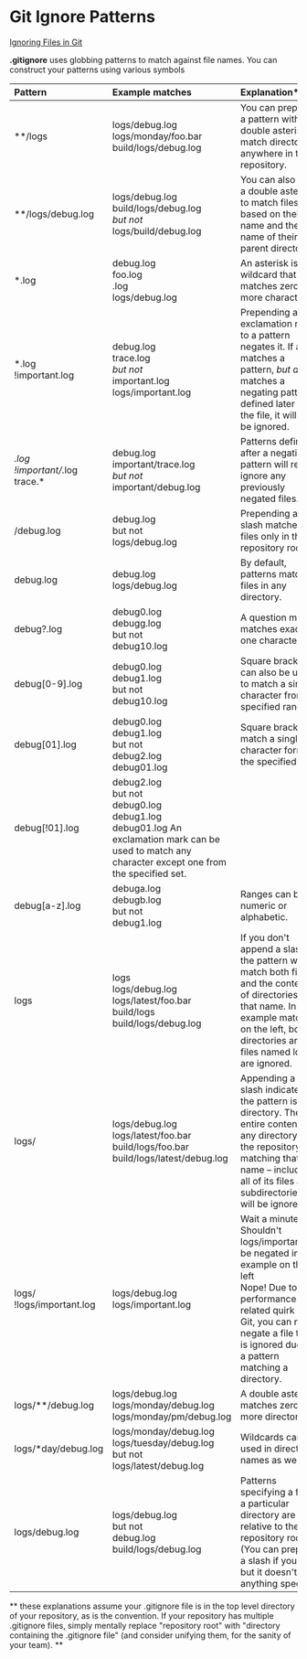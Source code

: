 # Git Ignore Patterns

[Ignoring Files in Git](https://www.atlassian.com/git/tutorials/saving-changes/gitignore)

**.gitignore** uses globbing patterns to match against file names. You can construct your patterns using various symbols

| Pattern	| Example matches	| Explanation* |
| :---    | :---            | :---         |
| **/logs	| logs/debug.log <br> logs/monday/foo.bar <br> build/logs/debug.log	| You can prepend a pattern with a double asterisk to match directories anywhere in the repository. |
| **/logs/debug.log	| logs/debug.log <br> build/logs/debug.log <br> *but not* <br> logs/build/debug.log | You can also use a double asterisk to match files based on their name and the name of their parent directory. |
| *.log	| debug.log <br> foo.log <br> .log <br> logs/debug.log | An asterisk is a wildcard that matches zero or more characters. |
| *.log <br> !important.log	| debug.log <br> trace.log <br> *but not* <br> important.log <br> logs/important.log | Prepending an exclamation mark to a pattern negates it. If a file matches a pattern, *but als*o matches a negating pattern defined later in the file, it will not be ignored. |
| *.log <br> !important/*.log <br> trace.*	| debug.log <br> important/trace.log <br> *but not* <br> important/debug.log | Patterns defined after a negating pattern will re-ignore any previously negated files. |
| /debug.log | debug.log <br> but not <br> logs/debug.log |	Prepending a slash matches files only in the repository root. |
| debug.log	| debug.log <br> logs/debug.log	| By default, patterns match files in any directory. |
| debug?.log | debug0.log <br> debugg.log <br> but not <br> debug10.log <br> | A question mark matches exactly one character. |
| debug[0-9].log | debug0.log <br> debug1.log <br> but not <br> debug10.log | Square brackets can also be used to match a single character from a specified range. |
| debug[01].log	| debug0.log <br> debug1.log <br> but not <br> debug2.log <br> debug01.log | Square brackets match a single character form the specified set. |
| debug[!01].log | debug2.log <br> but not <br> debug0.log <br> debug1.log <br> debug01.log	An exclamation mark can be used to match any character except one from the specified set.
| debug[a-z].log | debuga.log <br> debugb.log <br> but not <br> debug1.log | Ranges can be numeric or alphabetic. |
| logs | logs <br> logs/debug.log <br> logs/latest/foo.bar <br> build/logs <br> build/logs/debug.log | If you don't append a slash, the pattern will match both files and the contents of directories with that name. In the example matches on the left, both directories and files named logs are ignored. |
| logs/ | logs/debug.log <br> logs/latest/foo.bar <br> build/logs/foo.bar <br> build/logs/latest/debug.log | Appending a slash indicates the pattern is a directory. The entire contents of any directory in the repository matching that name – including all of its files and subdirectories – will be ignored. |
| logs/ <br> !logs/important.log | logs/debug.log <br> logs/important.log |	Wait a minute! Shouldn't logs/important.log be negated in the example on the left <br> Nope! Due to a performance-related quirk in Git, you can not negate a file that is ignored due to a pattern matching a directory. |
| logs/**/debug.log | logs/debug.log <br> logs/monday/debug.log <br> logs/monday/pm/debug.log |	A double asterisk matches zero or more directories. |
| logs/*day/debug.log |	logs/monday/debug.log <br> logs/tuesday/debug.log <br> but not <br> logs/latest/debug.log |	Wildcards can be used in directory names as well. |
| logs/debug.log | logs/debug.log <br> but not <br> debug.log <br> build/logs/debug.log |	Patterns specifying a file in a particular directory are relative to the repository root. (You can prepend a slash if you like, but it doesn't do anything special.) |

** these explanations assume your .gitignore file is in the top level directory of your repository, as is the convention. If your repository has multiple .gitignore files, simply mentally replace "repository root" with "directory containing the .gitignore file" (and consider unifying them, for the sanity of your team). **